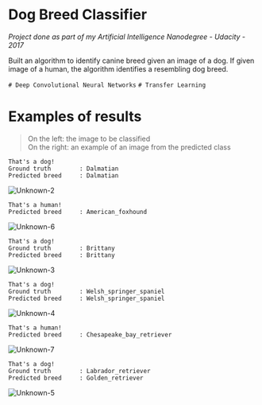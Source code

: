 
# Dog Breed Classifier

*Project done as part of my Artificial Intelligence Nanodegree - Udacity - 2017* 

Built an algorithm to identify canine breed given an image of a dog. If given image of a human, the algorithm identifies a resembling dog breed.

`# Deep Convolutional Neural Networks` `# Transfer Learning`

# Examples of results


> On the left: the image to be classified <br>
> On the right: an example of an image from the predicted class 

```
That's a dog!
Ground truth 	 	: Dalmatian
Predicted breed 	: Dalmatian
```

![Unknown-2](https://i.imgur.com/CwKldnw.png)

```
That's a human!
Predicted breed 	: American_foxhound
```

![Unknown-6](https://i.imgur.com/VoeHCXR.png)

```
That's a dog!
Ground truth 	 	: Brittany
Predicted breed 	: Brittany
```

![Unknown-3](https://i.imgur.com/cwOqPrW.png)

```
That's a dog!
Ground truth 	 	: Welsh_springer_spaniel
Predicted breed 	: Welsh_springer_spaniel
```

![Unknown-4](https://i.imgur.com/NZ8Kx99.png)

```
That's a human!
Predicted breed 	: Chesapeake_bay_retriever
```

![Unknown-7](https://i.imgur.com/BLVwYiB.png)

```
That's a dog!
Ground truth 	 	: Labrador_retriever
Predicted breed 	: Golden_retriever
```
![Unknown-5](https://i.imgur.com/ARbj9t1.png)
